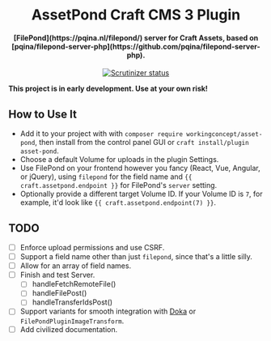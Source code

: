 <h1 align="center">AssetPond Craft CMS 3 Plugin</h1>

<h4 align="center">[FilePond](https://pqina.nl/filepond/) server for Craft Assets, based on [pqina/filepond-server-php](https://github.com/pqina/filepond-server-php).</h4>

<p align="center"><a href="https://scrutinizer-ci.com/g/workingconcept/assetpond-craft-plugin/"><img src="https://scrutinizer-ci.com/g/workingconcept/assetpond-craft-plugin/badges/quality-score.png?b=master" alt="Scrutinizer status"></a></p>

**This project is in early development. Use at your own risk!**

## How to Use It

- Add it to your project with with `composer require workingconcept/asset-pond`, then install from the control panel GUI or `craft install/plugin asset-pond`.
- Choose a default Volume for uploads in the plugin Settings.
- Use FilePond on your frontend however you fancy (React, Vue, Angular, or jQuery), using `filepond` for the field name and `{{ craft.assetpond.endpoint }}` for FilePond's `server` setting.
- Optionally provide a different target Volume ID. If your Volume ID is `7`, for example, it'd look like `{{ craft.assetpond.endpoint(7) }}`.

## TODO

- [ ] Enforce upload permissions and use CSRF.
- [ ] Support a field name other than just `filepond`, since that's a little silly.
- [ ] Allow for an array of field names.
- [ ] Finish and test Server.
    -  [ ] handleFetchRemoteFile()
    -  [ ] handleFilePost()
    -  [ ] handleTransferIdsPost()
- [ ] Support variants for smooth integration with [Doka](https://pqina.nl/doka) or `FilePondPluginImageTransform`.
- [ ] Add civilized documentation.